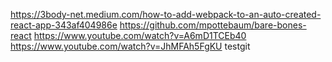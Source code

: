 https://3body-net.medium.com/how-to-add-webpack-to-an-auto-created-react-app-343af404986e
https://github.com/mpottebaum/bare-bones-react
https://www.youtube.com/watch?v=A6mD1TCEb40
https://www.youtube.com/watch?v=JhMFAh5FgKU
testgit 